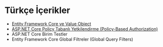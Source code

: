 # Türkçe İçerikler

- [Entity Framework Core ve Value Object](./_pages/ef_core_value_object.md)
- [ASP.NET Core Policy Tabanlı Yetkilendirme (Policy-Based Authorization)](./_pages/asp_net_core_policy_based_auth.md)
- ASP.NET Core Birim Testler
- Entity Framework Core Global Filtreler (Global Query Filters)

